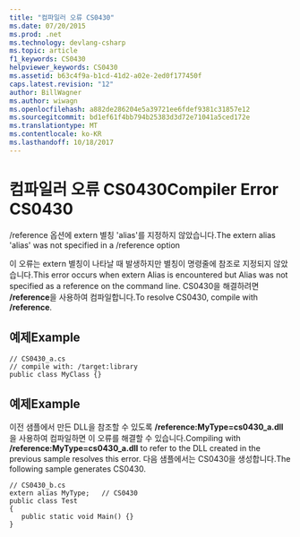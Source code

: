 ```yaml
---
title: "컴파일러 오류 CS0430"
ms.date: 07/20/2015
ms.prod: .net
ms.technology: devlang-csharp
ms.topic: article
f1_keywords: CS0430
helpviewer_keywords: CS0430
ms.assetid: b63c4f9a-b1cd-41d2-a02e-2ed0f177450f
caps.latest.revision: "12"
author: BillWagner
ms.author: wiwagn
ms.openlocfilehash: a882de286204e5a39721ee6fdef9381c31857e12
ms.sourcegitcommit: bd1ef61f4bb794b25383d3d72e71041a5ced172e
ms.translationtype: MT
ms.contentlocale: ko-KR
ms.lasthandoff: 10/18/2017
---
```

# <a name="compiler-error-cs0430"></a><span data-ttu-id="2b946-102">컴파일러 오류 CS0430</span><span class="sxs-lookup"><span data-stu-id="2b946-102">Compiler Error CS0430</span></span>
<span data-ttu-id="2b946-103">/reference 옵션에 extern 별칭 'alias'를 지정하지 않았습니다.</span><span class="sxs-lookup"><span data-stu-id="2b946-103">The extern alias 'alias' was not specified in a /reference option</span></span>  
  
 <span data-ttu-id="2b946-104">이 오류는 extern 별칭이 나타날 때 발생하지만 별칭이 명령줄에 참조로 지정되지 않았습니다.</span><span class="sxs-lookup"><span data-stu-id="2b946-104">This error occurs when extern Alias is encountered but Alias was not specified as a reference on the command line.</span></span> <span data-ttu-id="2b946-105">CS0430을 해결하려면 **/reference**을 사용하여 컴파일합니다.</span><span class="sxs-lookup"><span data-stu-id="2b946-105">To resolve CS0430, compile with **/reference**.</span></span>  
  
## <a name="example"></a><span data-ttu-id="2b946-106">예제</span><span class="sxs-lookup"><span data-stu-id="2b946-106">Example</span></span>  
  
```  
// CS0430_a.cs  
// compile with: /target:library   
public class MyClass {}  
```  
  
## <a name="example"></a><span data-ttu-id="2b946-107">예제</span><span class="sxs-lookup"><span data-stu-id="2b946-107">Example</span></span>  
 <span data-ttu-id="2b946-108">이전 샘플에서 만든 DLL을 참조할 수 있도록 **/reference:MyType=cs0430_a.dll** 을 사용하여 컴파일하면 이 오류를 해결할 수 있습니다.</span><span class="sxs-lookup"><span data-stu-id="2b946-108">Compiling with **/reference:MyType=cs0430_a.dll** to refer to the DLL created in the previous sample resolves this error.</span></span> <span data-ttu-id="2b946-109">다음 샘플에서는 CS0430을 생성합니다.</span><span class="sxs-lookup"><span data-stu-id="2b946-109">The following sample generates CS0430.</span></span>  
  
```  
// CS0430_b.cs  
extern alias MyType;   // CS0430  
public class Test   
{  
   public static void Main() {}  
}  
```
